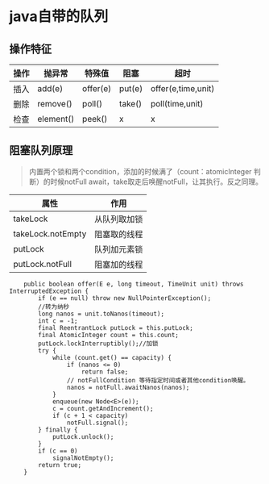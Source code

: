 # java自带的队列
## 操作特征
|操作|抛异常|特殊值|阻塞|超时|
|---|---|---|---|---|
|插入|add(e)|offer(e)|put(e)|offer(e,time,unit)|
|删除|remove()|poll()|take()|poll(time,unit)|
|检查|element()|peek()|x|x|
## 阻塞队列原理
> 内置两个锁和两个condition，添加的时候满了（count：atomicInteger 判断）的时候notFull await，take取走后唤醒notFull，让其执行。反之同理。

|属性|作用|
|---|---|
|takeLock|从队列取加锁|
|takeLock.notEmpty|阻塞取的线程|
|putLock|队列加元素锁|
|putLock.notFull|阻塞加的线程|
~~~
    public boolean offer(E e, long timeout, TimeUnit unit) throws InterruptedException {
        if (e == null) throw new NullPointerException();
        //转为纳秒
        long nanos = unit.toNanos(timeout);
        int c = -1;
        final ReentrantLock putLock = this.putLock;
        final AtomicInteger count = this.count;
        putLock.lockInterruptibly();//加锁
        try {
            while (count.get() == capacity) {
                if (nanos <= 0)
                    return false;
                // notFullCondition 等待指定时间或者其他condition唤醒。
                nanos = notFull.awaitNanos(nanos);
            }
            enqueue(new Node<E>(e));
            c = count.getAndIncrement();
            if (c + 1 < capacity)
                notFull.signal();
        } finally {
            putLock.unlock();
        }
        if (c == 0)
            signalNotEmpty();
        return true;
    }
~~~
